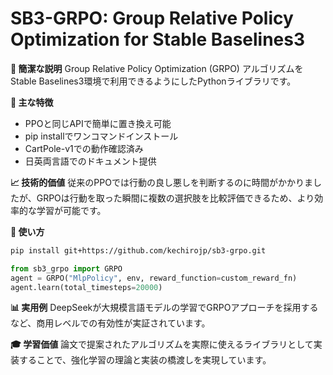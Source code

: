 # SB3-GRPO: Group Relative Policy Optimization for Stable Baselines3

**🎯 簡潔な説明**
Group Relative Policy Optimization (GRPO) アルゴリズムをStable Baselines3環境で利用できるようにしたPythonライブラリです。

**🔧 主な特徴**
- PPOと同じAPIで簡単に置き換え可能
- pip installでワンコマンドインストール
- CartPole-v1での動作確認済み
- 日英両言語でのドキュメント提供

**📈 技術的価値**
従来のPPOでは行動の良し悪しを判断するのに時間がかかりましたが、GRPOは行動を取った瞬間に複数の選択肢を比較評価できるため、より効率的な学習が可能です。

**🚀 使い方**
```bash
pip install git+https://github.com/kechirojp/sb3-grpo.git
```

```python
from sb3_grpo import GRPO
agent = GRPO("MlpPolicy", env, reward_function=custom_reward_fn)
agent.learn(total_timesteps=20000)
```

**📊 実用例**
DeepSeekが大規模言語モデルの学習でGRPOアプローチを採用するなど、商用レベルでの有効性が実証されています。

**🎓 学習価値**
論文で提案されたアルゴリズムを実際に使えるライブラリとして実装することで、強化学習の理論と実装の橋渡しを実現しています。
